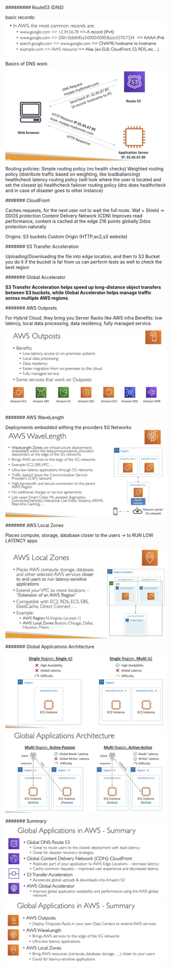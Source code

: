 #########
Route53 (DNS)

basic records:
![](imgs/dns.png)

Basics of DNS work:
![](imgs/basics-dns.png)


Routing policies:
Simple routing policy (no health checks)
Weighted routing policy (distribute traffic based on weighting, like loadballancing) healthcheck
latency routing policy (will look where the user is located and set the closest ip) healthcheck
failover routing policy (dns does healthcheck and in case of disaster goes to other instance)


#######
CloudFront

Caches requests, for the next user not to wait the full route.
Waf + Shield -> DDOS protection
Content Delivery Network (CDN)
Improves read performance, content is cached at the edge
216 points globally
Ddos protection naturally 

Origins: 
S3 buckets
Custom Origin (HTTP,ec2,s3 website)

#######
S3 Transfer Acceleration

Uploading/Downloading the file into edge location, and then to S3 Bucket
you do it if the bucket is far from us
can perform tests as well to check the best region

#######
Global Accelerator 

**S3 Transfer Acceleration helps speed up long-distance object transfers between S3 buckets, while Global Accelerator helps manage traffic across multiple AWS regions**.

#######
AWS Outposts

For Hybrid Cloud, they bring you Server Racks like AWS infra
Benefits: low latency, local data processing, data residency, fully managed service.

![](imgs/outposts.png)

#######
AWS WaveLength

Deployments embedded withing the providers 5G Networks
![](imgs/wavelength.png)

#######
AWS Local Zones

Places compute, storage, database closer to the users ->
to RUN LOW LATENCY apps

 ![](imgs/local-zones.png)

#######
Global Applications Architecture

![](imgs/global-apps1.png)![](imgs/global-app2.png)

#######
Summary
![](imgs/global1.png)![](imgs/global2.png)